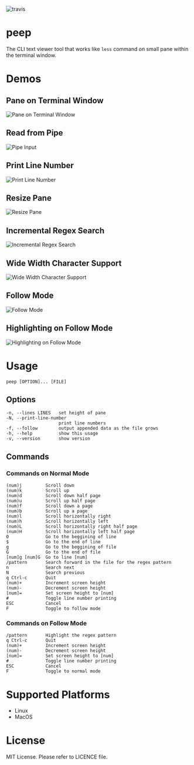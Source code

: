 ![travis](https://travis-ci.org/ryochack/peep.svg?branch=master) 

# peep
The CLI text viewer tool that works like `less` command on small pane within the terminal window.

# Demos
## Pane on Terminal Window
![Pane on Terminal Window](https://raw.githubusercontent.com/wiki/ryochack/peep/images/demo.gif)
## Read from Pipe
![Pipe Input](https://raw.githubusercontent.com/wiki/ryochack/peep/images/demo_pipe.gif)
## Print Line Number
![Print Line Number](https://raw.githubusercontent.com/wiki/ryochack/peep/images/demo_linenumber.gif)
## Resize Pane
![Resize Pane](https://raw.githubusercontent.com/wiki/ryochack/peep/images/demo_resize.gif)
## Incremental Regex Search
![Incremental Regex Search](https://raw.githubusercontent.com/wiki/ryochack/peep/images/demo_incsearch.gif)
## Wide Width Character Support
![Wide Width Character Support](https://raw.githubusercontent.com/wiki/ryochack/peep/images/demo_wide_width_chars.gif)
## Follow Mode
![Follow Mode](https://raw.githubusercontent.com/wiki/ryochack/peep/images/demo_follow.gif)
## Highlighting on Follow Mode
![Highlighting on Follow Mode](https://raw.githubusercontent.com/wiki/ryochack/peep/images/demo_follow_hl.gif)

# Usage
```shell
peep [OPTION]... [FILE]
```

## Options
```
-n, --lines LINES   set height of pane
-N, --print-line-number
                    print line numbers
-f, --follow        output appended data as the file grows
-h, --help          show this usage
-v, --version       show version
```

## Commands
### Commands on Normal Mode
```
(num)j         Scroll down
(num)k         Scroll up
(num)d         Scroll down half page
(num)u         Scroll up half page
(num)f         Scroll down a page
(num)b         Scroll up a page
(num)l         Scroll horizontally right
(num)h         Scroll horizontally left
(num)L         Scroll horizontally right half page
(num)H         Scroll horizontally left half page
0              Go to the beggining of line
$              Go to the end of line
g              Go to the beggining of file
G              Go to the end of file
[num]g [num]G  Go to line [num]
/pattern       Search forward in the file for the regex pattern
n              Search next
N              Search previous
q Ctrl-c       Quit
(num)+         Increment screen height
(num)-         Decrement screen height
[num]=         Set screen height to [num]
#              Toggle line number printing
ESC            Cancel
F              Toggle to follow mode
```

### Commands on Follow Mode
```
/pattern       Highlight the regex pattern
q Ctrl-c       Quit
(num)+         Increment screen height
(num)-         Decrement screen height
[num]=         Set screen height to [num]
#              Toggle line number printing
ESC            Cancel
F              Toggle to normal mode
```

# Supported Platforms
- Linux
- MacOS

# License
MIT License.
Please refer to LICENCE file.

